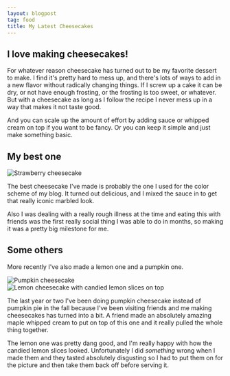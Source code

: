 ```yaml
---
layout: blogpost
tag: food
title: My Latest Cheesecakes
---
```


## I love making cheesecakes!

For whatever reason cheesecake has turned out to be my favorite dessert to make.
I find it's pretty hard to mess up, and there's lots of ways to add in a new flavor without radically changing things.
If I screw up a cake it can be dry, or not have enough frosting, or the frosting is too sweet, or whatever.
But with a cheesecake as long as I follow the recipe I never mess up in a way that makes it not taste good.

And you can scale up the amount of effort by adding sauce or whipped cream on top if you want to be fancy.
Or you can keep it simple and just make something basic.

<!--more-->

## My best one

<div class="image-container">
<img class="fullimage" src="/assets/images/food/strawberry_cheesecake.jpg" alt="Strawberry cheesecake">
</div>

The best cheesecake I've made is probably the one I used for the color scheme of my blog.
It turned out delicious, and I mixed the sauce in to get that really iconic marbled look.

Also I was dealing with a really rough illness at the time and eating this with friends was the first really social thing I was able to do in months, so making it was a pretty big milestone for me.

## Some others

More recently I've also made a lemon one and a pumpkin one.

<div class="image-container">
<img class="halfimage" src="/assets/images/food/pumpkin_cheesecake.jpg" alt="Pumpkin cheesecake">
<img class="halfimage" src="/assets/images/food/lemon_cheesecake.jpg" alt="Lemon cheesecake with candied lemon slices on top">
</div>

The last year or two I've been doing pumpkin cheesecake instead of pumpkin pie in the fall because I've been visiting friends and me making cheesecakes has turned into a bit.
A friend made an absolutely amazing maple whipped cream to put on top of this one and it really pulled the whole thing together.

The lemon one was pretty dang good, and I'm really happy with how the candied lemon slices looked.
Unfortunately I did *something* wrong when I made them and they tasted absolutely disgusting so I had to put them on for the picture and then take them back off before serving it.


